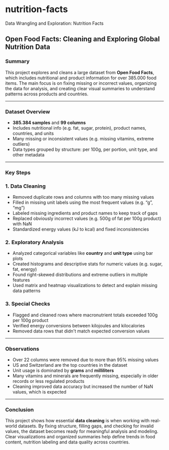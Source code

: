 # nutrition-facts
Data Wrangling and Exploration: Nutrition Facts
## Open Food Facts: Cleaning and Exploring Global Nutrition Data

### Summary

This project explores and cleans a large dataset from **Open Food Facts**, which includes nutritional and product information for over 385.000 food items. The main focus is on fixing missing or incorrect values, organizing the data for analysis, and creating clear visual summaries to understand patterns across products and countries.

---

### Dataset Overview

- **385.384 samples** and **99 columns**
- Includes nutritional info (e.g. fat, sugar, protein), product names, countries, and units
- Many missing or inconsistent values (e.g. missing vitamins, extreme outliers)
- Data types grouped by structure: per 100g, per portion, unit type, and other metadata

---

### Key Steps

### 1. **Data Cleaning**

- Removed duplicate rows and columns with too many missing values
- Filled in missing unit labels using the most frequent values (e.g. “g”, “mg”)
- Labeled missing ingredients and product names to keep track of gaps
- Replaced obviously incorrect values (e.g. 500g of fat per 100g product) with NaN
- Standardized energy values (kJ to kcal) and fixed inconsistencies

### 2. **Exploratory Analysis**

- Analyzed categorical variables like **country** and **unit type** using bar plots
- Created histograms and descriptive stats for numeric values (e.g. sugar, fat, energy)
- Found right-skewed distributions and extreme outliers in multiple features
- Used matrix and heatmap visualizations to detect and explain missing data patterns

### 3. **Special Checks**

- Flagged and cleaned rows where macronutrient totals exceeded 100g per 100g product
- Verified energy conversions between kilojoules and kilocalories
- Removed data rows that didn't match expected conversion values

---

### Observations

- Over 22 columns were removed due to more than 95% missing values
- US and Switzerland are the top countries in the dataset
- Unit usage is dominated by **grams** and **milliliters**
- Many vitamins and minerals are frequently missing, especially in older records or less regulated products
- Cleaning improved data accuracy but increased the number of NaN values, which is expected

---

### Conclusion

This project shows how essential **data cleaning** is when working with real-world datasets. By fixing structure, filling gaps, and checking for invalid values, the dataset becomes ready for meaningful analysis and modeling. Clear visualizations and organized summaries help define trends in food content, nutrition labeling and data quality across countries.
